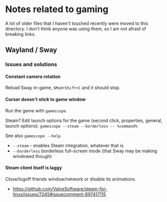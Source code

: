 # Notes related to gaming

A lot of older files that I haven't touched recently were moved to this
directory. I don't think anyone was using them, so I am not afraid of
breaking links.

## Wayland / Sway

### Issues and solutions

#### Constant camera rotation

Reload Sway in-game, `$Mod+Shift+C` and it should stop.

#### Cursor doesn't stick to game window

Run the game with `gamescope`.

Steam? Edit launch options for the game (second click, properties, general,
launch options): `gamescope --steam --borderless -- %command%`

See also `gamescope --help`

* `--steam` - enables Steam integration, whatever that is
* `--borderless` borderless full-screen mode (that Sway may be making
  windowed though)

#### Steam client itself is laggy

Close/logoff friends window/network or disable its animations.

* https://github.com/ValveSoftware/steam-for-linux/issues/7245#issuecomment-897417115
